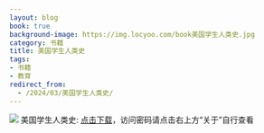 ```yaml
---
layout: blog
book: true
background-image: https://img.locyoo.com/book美国学生人类史.jpg
category: 书籍
title: 美国学生人类史
tags:
- 书籍
- 教育
redirect_from:
  - /2024/03/美国学生人类史/
---
```

![](https://img.locyoo.com/book美国学生人类史.jpg)
美国学生人类史: <a name = "ref1" href="https://url18.ctfile.com/f/50983618-1418301326-f6f6bc?p=3619">点击下载</a>，访问密码请点击右上方“关于”自行查看